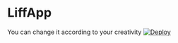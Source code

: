 # LiffApp
You can change it according to your creativity
[![Deploy](https://www.herokucdn.com/deploy/button.svg)](https://heroku.com/deploy?template=https://github.com/illusttearz/LiffApp)
